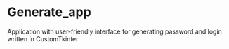 # Generate_app
Application with user-friendly interface for generating password and login written in CustomTkinter
